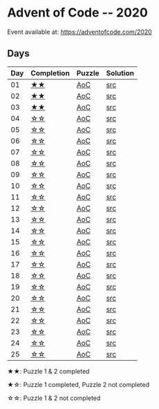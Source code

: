 # Advent of Code -- 2020

Event available at: <https://adventofcode.com/2020>

## Days

|Day|Completion|Puzzle|Solution|
|---|---|---|---|
|01 |[★★](day_01)|[AoC](https://adventofcode.com/2020/day/1) |[src](day_01/src/lib.rs)|
|02 |[★★](day_02)|[AoC](https://adventofcode.com/2020/day/2) |[src](day_02/src/lib.rs)|
|03 |[★★](day_03)|[AoC](https://adventofcode.com/2020/day/3) |[src](day_03/src/lib.rs)|
|04 |[☆☆](day_04)|[AoC](https://adventofcode.com/2020/day/4) |[src](day_04/src/lib.rs)|
|05 |[☆☆](day_05)|[AoC](https://adventofcode.com/2020/day/5) |[src](day_05/src/lib.rs)|
|06 |[☆☆](day_06)|[AoC](https://adventofcode.com/2020/day/6) |[src](day_06/src/lib.rs)|
|07 |[☆☆](day_07)|[AoC](https://adventofcode.com/2020/day/7) |[src](day_07/src/lib.rs)|
|08 |[☆☆](day_08)|[AoC](https://adventofcode.com/2020/day/8) |[src](day_08/src/lib.rs)|
|09 |[☆☆](day_09)|[AoC](https://adventofcode.com/2020/day/9) |[src](day_09/src/lib.rs)|
|10 |[☆☆](day_10)|[AoC](https://adventofcode.com/2020/day/10)|[src](day_10/src/lib.rs)|
|11 |[☆☆](day_11)|[AoC](https://adventofcode.com/2020/day/11)|[src](day_11/src/lib.rs)|
|12 |[☆☆](day_12)|[AoC](https://adventofcode.com/2020/day/12)|[src](day_12/src/lib.rs)|
|13 |[☆☆](day_13)|[AoC](https://adventofcode.com/2020/day/13)|[src](day_13/src/lib.rs)|
|14 |[☆☆](day_14)|[AoC](https://adventofcode.com/2020/day/14)|[src](day_14/src/lib.rs)|
|15 |[☆☆](day_15)|[AoC](https://adventofcode.com/2020/day/15)|[src](day_15/src/lib.rs)|
|16 |[☆☆](day_16)|[AoC](https://adventofcode.com/2020/day/16)|[src](day_16/src/lib.rs)|
|17 |[☆☆](day_17)|[AoC](https://adventofcode.com/2020/day/17)|[src](day_17/src/lib.rs)|
|18 |[☆☆](day_18)|[AoC](https://adventofcode.com/2020/day/18)|[src](day_18/src/lib.rs)|
|19 |[☆☆](day_19)|[AoC](https://adventofcode.com/2020/day/19)|[src](day_19/src/lib.rs)|
|20 |[☆☆](day_20)|[AoC](https://adventofcode.com/2020/day/20)|[src](day_20/src/lib.rs)|
|21 |[☆☆](day_21)|[AoC](https://adventofcode.com/2020/day/21)|[src](day_21/src/lib.rs)|
|22 |[☆☆](day_22)|[AoC](https://adventofcode.com/2020/day/22)|[src](day_22/src/lib.rs)|
|23 |[☆☆](day_23)|[AoC](https://adventofcode.com/2020/day/23)|[src](day_23/src/lib.rs)|
|24 |[☆☆](day_24)|[AoC](https://adventofcode.com/2020/day/24)|[src](day_24/src/lib.rs)|
|25 |[☆☆](day_25)|[AoC](https://adventofcode.com/2020/day/25)|[src](day_25/src/lib.rs)|

★★: Puzzle 1 & 2 completed

★☆: Puzzle 1 completed, Puzzle 2 not completed

☆☆: Puzzle 1 & 2 not completed
